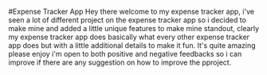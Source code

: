 #Expense Tracker App
Hey there welcome to my expense tracker app, i've seen a lot of different project on the expense tracker app
so i decided to make mine and added a little unique features to make mine standout, clearly my expense tracker
app does basically what every other expense tracker app does but with a little additional details to make it fun.
It's quite amazing please enjoy i'm open to both positive and negative feedbacks so i can improve if there are any
suggestion on how to improve the pproject.
